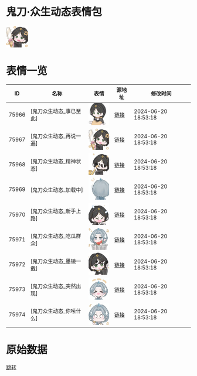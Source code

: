 # 鬼刀·众生动态表情包

<img src="./cover.png" height="60" alt="cover" />

# 表情一览

|ID|名称|表情|源地址|修改时间|
|----|----|----|----|----|
|75966|[鬼刀众生动态_事已至此]|<img src="./pic/075966_%5B鬼刀众生动态_事已至此%5D.gif" height="60" alt="事已至此"/>|[链接](https://i0.hdslb.com/bfs/emote/3d400a4e74e3835799580d19f77825b57da128e6.gif)|2024-06-20 18:53:18|
|75967|[鬼刀众生动态_再说一遍]|<img src="./pic/075967_%5B鬼刀众生动态_再说一遍%5D.gif" height="60" alt="再说一遍"/>|[链接](https://i0.hdslb.com/bfs/emote/6dabfcbd802b346d5a763ea1b951f307bedd21e1.gif)|2024-06-20 18:53:18|
|75968|[鬼刀众生动态_精神状态]|<img src="./pic/075968_%5B鬼刀众生动态_精神状态%5D.gif" height="60" alt="精神状态"/>|[链接](https://i0.hdslb.com/bfs/emote/6ce45b03a3b54073cf2098549b2e92079a59a36e.gif)|2024-06-20 18:53:18|
|75969|[鬼刀众生动态_加载中]|<img src="./pic/075969_%5B鬼刀众生动态_加载中%5D.gif" height="60" alt="加载中"/>|[链接](https://i0.hdslb.com/bfs/emote/c2a53008604d4b91026b9c4325d0bcec6e1a708e.gif)|2024-06-20 18:53:18|
|75970|[鬼刀众生动态_新手上路]|<img src="./pic/075970_%5B鬼刀众生动态_新手上路%5D.gif" height="60" alt="新手上路"/>|[链接](https://i0.hdslb.com/bfs/emote/cb7fea2182c08c8212b527a06d21595ad0a92a3e.gif)|2024-06-20 18:53:18|
|75971|[鬼刀众生动态_吃瓜群众]|<img src="./pic/075971_%5B鬼刀众生动态_吃瓜群众%5D.gif" height="60" alt="吃瓜群众"/>|[链接](https://i0.hdslb.com/bfs/emote/c2fa68f411da5a26bf77903879420814ead011d4.gif)|2024-06-20 18:53:18|
|75972|[鬼刀众生动态_墨镜一戴]|<img src="./pic/075972_%5B鬼刀众生动态_墨镜一戴%5D.gif" height="60" alt="墨镜一戴"/>|[链接](https://i0.hdslb.com/bfs/emote/fe29c7f8535f7a382a33dd3fee93944d5349e9ba.gif)|2024-06-20 18:53:18|
|75973|[鬼刀众生动态_突然出现]|<img src="./pic/075973_%5B鬼刀众生动态_突然出现%5D.gif" height="60" alt="突然出现"/>|[链接](https://i0.hdslb.com/bfs/emote/29aacddc64d36bfb7e6251d86f69b34ee63a9030.gif)|2024-06-20 18:53:18|
|75974|[鬼刀众生动态_你嗦什么]|<img src="./pic/075974_%5B鬼刀众生动态_你嗦什么%5D.gif" height="60" alt="你嗦什么"/>|[链接](https://i0.hdslb.com/bfs/emote/30ee5015671d4c82a270e5311894fff59146f0a4.gif)|2024-06-20 18:53:18|

# 原始数据

[跳转](./raw.json)

